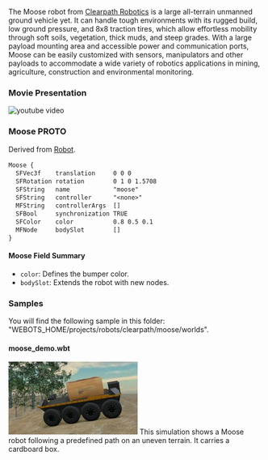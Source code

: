 The Moose robot from [Clearpath Robotics](https://www.clearpathrobotics.com) is a large all-terrain unmanned ground vehicle yet.
It can handle tough environments with its rugged build, low ground pressure, and 8x8 traction tires, which allow effortless mobility through soft soils, vegetation, thick muds, and steep grades.
With a large payload mounting area and accessible power and communication ports, Moose can be easily customized with sensors, manipulators and other payloads to accommodate a wide variety of robotics applications in mining, agriculture, construction and environmental monitoring.

### Movie Presentation

![youtube video](https://www.youtube.com/watch?v=joPAnZcOouc)

### Moose PROTO

Derived from [Robot](https://cyberbotics.com/doc/reference/robot).

```
Moose {
  SFVec3f    translation     0 0 0
  SFRotation rotation        0 1 0 1.5708
  SFString   name            "moose"
  SFString   controller      "<none>"
  MFString   controllerArgs  []
  SFBool     synchronization TRUE
  SFColor    color           0.8 0.5 0.1
  MFNode     bodySlot        []
}
```

#### Moose Field Summary

- `color`: Defines the bumper color.
- `bodySlot`: Extends the robot with new nodes.

### Samples

You will find the following sample in this folder: "WEBOTS\_HOME/projects/robots/clearpath/moose/worlds".

#### moose\_demo.wbt

![moose_demo.wbt.png](images/moose/moose_demo.wbt.thumbnail.jpg) This simulation shows a Moose robot following a predefined path on an uneven terrain. It carries a cardboard box.
